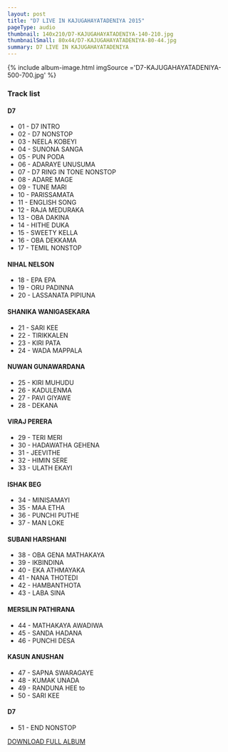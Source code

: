 ```yaml
---
layout: post
title: "D7 LIVE IN KAJUGAHAYATADENIYA 2015"
pageType: audio
thumbnail: 140x210/D7-KAJUGAHAYATADENIYA-140-210.jpg
thumbnailSmall: 80x44/D7-KAJUGAHAYATADENIYA-80-44.jpg
summary: D7 LIVE IN KAJUGAHAYATADENIYA
---
```




{% include album-image.html imgSource ='D7-KAJUGAHAYATADENIYA-500-700.jpg' %}

### Track list

#### D7

- 01 - D7 INTRO 
- 02 - D7 NONSTOP 
- 03 - NEELA KOBEYI  
- 04 - SUNONA SANGA 
- 05 - PUN PODA  
- 06 - ADARAYE UNUSUMA 
- 07 - D7 RING IN TONE NONSTOP
- 08 - ADARE MAGE 
- 09 - TUNE MARI 
- 10 - PARISSAMATA 
- 11 - ENGLISH SONG 
- 12 - RAJA MEDURAKA 
- 13 - OBA DAKINA 
- 14 - HITHE DUKA  
- 15 - SWEETY KELLA  
- 16 - OBA DEKKAMA 
- 17 - TEMIL NONSTOP  

#### NIHAL NELSON

- 18 - EPA EPA 
- 19 - ORU PADINNA  
- 20 - LASSANATA PIPIUNA 

#### SHANIKA WANIGASEKARA

- 21 - SARI KEE 
- 22 - TIRIKKALEN  
- 23 - KIRI PATA 
- 24 - WADA MAPPALA 

#### NUWAN GUNAWARDANA

- 25 - KIRI MUHUDU  
- 26 - KADULENMA  
- 27 - PAVI GIYAWE  
- 28 - DEKANA  

#### VIRAJ PERERA

- 29 - TERI MERI  
- 30 - HADAWATHA GEHENA  
- 31 - JEEVITHE  
- 32 - HIMIN SERE  
- 33 - ULATH EKAYI 

#### ISHAK BEG


- 34 - MINISAMAYI  
- 35 - MAA ETHA  
- 36 - PUNCHI PUTHE  
- 37 - MAN LOKE  

#### SUBANI HARSHANI


- 38 - OBA GENA MATHAKAYA  
- 39 - IKBINDINA 
- 40 - EKA ATHMAYAKA 
- 41 - NANA THOTEDI 
- 42 - HAMBANTHOTA  
- 43 - LABA SINA 

#### MERSILIN PATHIRANA

- 44 - MATHAKAYA AWADIWA 
- 45 - SANDA HADANA  
- 46 - PUNCHI DESA  


#### KASUN ANUSHAN

- 47 - SAPNA SWARAGAYE  
- 48 - KUMAK UNADA 
- 49 - RANDUNA HEE to
- 50 - SARI KEE 

#### D7

- 51 - END NONSTOP 



<a 
  href="http://www.mediafire.com/download/5hs7vpcbms3oc74/D7_LIVE_IN_KAJUGAHAYATADENIYA_2015.rar"
  class="btn" 
  target="_blank">
  DOWNLOAD FULL ALBUM
</a>

